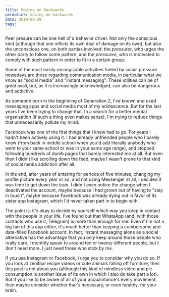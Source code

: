 ```yaml
---
title: Moving on Backwards
permalink: moving-on-backwards
date: 2019-08-29
tags:
---
```




Peer presure can be one hell of a behavior driver. Not only the conscious kind (although that one inflicts its own deal of damage on its own), but also the unconscious one, on both parties involved: the *pressurer*, who urges the other party to follow some pattern, and the *pressuree*, who is motivated to comply with such pattern in order to fit in a certain group.

Some of the most easily recongizable activities fueled by social pressure nowadays are those regarding communication media, in particular what we know as "social media" and "instant messaging". These utilities can be of great avail, but, as it is increasingly acknowledged, can also be dangerous and addictive.

As someone born in the beginning of Generation Z, I've known and used messaging apps and social media most of my adolescence. But for the last years I've been trying to change that. In a search for a better mental organization (if such a thing even makes sense), I'm trying to reduce things that unnecessarily pollute my mind.

Facebook was one of the first things that I knew had to go. For years I hadn't been actively using it. I had already unfriended people who I barely knew (from back in middle school when you'd add literally anybody who went to your same school or was in your same age range), and stopped following hundreds of dumb pages that barely interested me at all. But even then I didn't like scrolling down the feed, maybe I wasn't prone to that kind of social media addiction after all.

In the end, after years of entering for periods of five minutes, changing my profile picture every year or so, and not using Messenger at all, I decided it was time to get down the train. I didn't even notice the change when I deactivated the account, maybe because I had grown out of having to "stay in touch", maybe because Facebook was already dying out in favor of its sister app Instagram, which I'd never taken part in to begin with.

The point is: it's okay to decide by yourself which way you keep in contact with the people in your life. I've found out that WhatsApp (and, with those contacts who use it, Telegram) is more than enough for me. Even if I'm not a big fan of this app either, it's much better than keeping a cumbersome and data-filled Facebook account. In fact, instant messaging alone as a social alternative has the advantage that you *only* keep around those people who really care. I monthly speak to around ten or twenty different people, but I don't need more. I just need those who stick by me.

If you use Instagram or Facebook, I urge you to consider why you do so. If you look at zenithal recipe videos or cute animals falling off furniture, then this post is not about you (although this kind of mindless video and pic consumption is another issue of its own in which I also do take part a lot). But if you like to be aware of all of your acquaintance's every movement, then maybe consider whether that's necessary, or even healthy, for your brain.